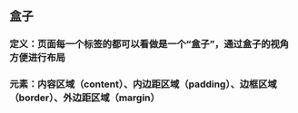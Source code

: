 ## 盒子
### 定义：页面每一个标签的都可以看做是一个“盒子”，通过盒子的视角方便进行布局
### 元素：内容区域（content）、内边距区域（padding）、边框区域（border）、外边距区域（margin） 